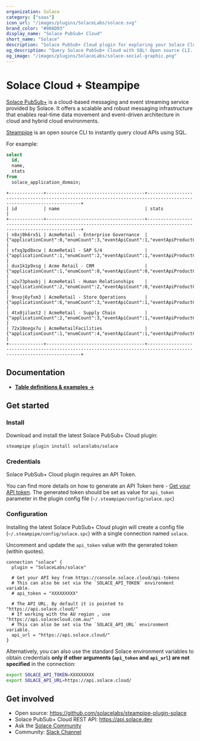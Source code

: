 ```yaml
---
organization: Solace
category: ["saas"]
icon_url: "/images/plugins/SolaceLabs/solace.svg"
brand_color: "#00AD93"
display_name: "Solace PubSub+ Cloud"
short_name: "Solace"
description: "Solace PubSub+ Cloud plugin for exploring your Solace Cloud configuration in depth."
og_description: "Query Solace PubSub+ Cloud with SQL! Open source CLI. No DB required."
og_image: "/images/plugins/SolaceLabs/solace-social-graphic.png"
---
```


# Solace Cloud + Steampipe

[Solace PubSub+](https://www.solace.com) is a cloud-based messaging and event streaming service provided by Solace. It offers a scalable and robust messaging infrastructure that enables real-time data movement and event-driven architecture in cloud and hybrid cloud environments.

[Steampipe](https://steampipe.io) is an open source CLI to instantly query cloud APIs using SQL.

For example:

```sql
select
  id,
  name,
  stats
from
  solace_application_domain;
```

```
+-------------+-------------------------------------+-------------------------------------------------------------------------------------------------------------------+
| id          | name                                | stats                                                                                                             |
+-------------+-------------------------------------+-------------------------------------------------------------------------------------------------------------------+
| n8xj0k6rx5i | AcmeRetail - Enterprise Governance  | {"applicationCount":0,"enumCount":3,"eventApiCount":1,"eventApiProductCount":0,"eventCount":2,"schemaCount":2}    |
| sfxq3pd8xcw | AcmeRetail - SAP S/4                | {"applicationCount":1,"enumCount":2,"eventApiCount":1,"eventApiProductCount":1,"eventCount":8,"schemaCount":26}   |
| dux1k1p9xsg | Acme Retail - CRM                   | {"applicationCount":1,"enumCount":0,"eventApiCount":0,"eventApiProductCount":0,"eventCount":3,"schemaCount":1}    |
| u2x73phaxbj | AcmeRetail - Human Relationships    | {"applicationCount":2,"enumCount":2,"eventApiCount":0,"eventApiProductCount":0,"eventCount":3,"schemaCount":5}    |
| 9nxoj6yfxm3 | AcmeRetail - Store Operations       | {"applicationCount":6,"enumCount":3,"eventApiCount":1,"eventApiProductCount":0,"eventCount":2,"schemaCount":2}    |
| 4tx0jilaxt2 | AcmeRetail - Supply Chain           | {"applicationCount":2,"enumCount":3,"eventApiCount":1,"eventApiProductCount":0,"eventCount":2,"schemaCount":2}    |
| 72x10oegx7u | AcmeRetailFacilities                | {"applicationCount":1,"enumCount":4,"eventApiCount":1,"eventApiProductCount":1,"eventCount":2,"schemaCount":2}    |
+-------------+-------------------------------------+-------------------------------------------------------------------------------------------------------------------+
```

## Documentation

- **[Table definitions & examples →](/plugins/solacelabs/solace/tables)**

## Get started

### Install

Download and install the latest Solace PubSub+ Cloud plugin:

```bash
steampipe plugin install solacelabs/solace
```

### Credentials

Solace PubSub+ Cloud plugin requires an API Token.

You can find more details on how to generate an API Token here - [Get your API token](https://docs.solace.com/Cloud/ght_api_tokens.htm). The generated token should be set as value for `api_token` parameter in the plugin config file (`~/.steampipe/config/solace.spc`) 

### Configuration

Installing the latest Solace PubSub+ Cloud plugin will create a config file (`~/.steampipe/config/solace.spc`) with a single connection named `solace`.

Uncomment and update the `api_token` value with the generated token (within quotes).

```hcl
connection "solace" {
  plugin = "SolaceLabs/solace"

  # Get your API key from https://console.solace.cloud/api-tokens
  # This can also be set via the `SOLACE_API_TOKEN` environment variable.
  # api_token = "XXXXXXXXX"

  # The API URL. By default it is pointed to "https://api.solace.cloud/"
  # If working with the AU region , use "https://api.solacecloud.com.au/"
  # This can also be set via the `SOLACE_API_URL` environment variable.
  api_url = "https://api.solace.cloud/"
}
```

Alternatively, you can also use the standard Solace environment variables to obtain credentials **only if other arguments (`api_token` and `api_url`) are not specified** in the connection:

```sh
export SOLACE_API_TOKEN=XXXXXXXXX
export SOLACE_API_URL=https://api.solace.cloud/
```

## Get involved

- Open source: https://github.com/solacelabs/steampipe-plugin-solace
- Solace PubSub+ Cloud REST API: https://api.solace.dev
- Ask the [Solace Community](https://solace.community)
- Community: [Slack Channel](https://steampipe.io/community/join)
